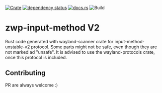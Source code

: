 [![Crate](https://img.shields.io/crates/v/zwp-input-method.svg)](https://crates.io/crates/zwp-input-method)
[![dependency status](https://deps.rs/repo/github/grelltrier/zwp-input-method/status.svg)](https://deps.rs/repo/github/grelltrier/zwp-input-method)
[![docs.rs](https://docs.rs/zwp-input-method/badge.svg)](https://docs.rs/zwp-input-method)
![Build](https://github.com/grelltrier/zwp-input-method/workflows/Build/badge.svg)

# zwp-input-method V2
Rust code generated with wayland-scanner crate for input-method-unstable-v2 protocol. Some parts might not be safe, even though they are not marked ad "unsafe". It is advised to use the wayland-protocols crate, once this protocol is included.

## Contributing
PR are always welcome :)
